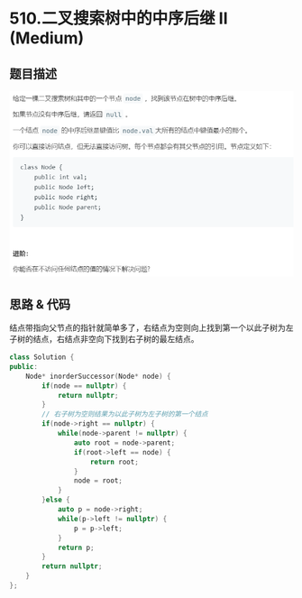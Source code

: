 # 510.二叉搜索树中的中序后继 II (Medium)

## 题目描述

![](510.png)

## 思路 & 代码

结点带指向父节点的指针就简单多了，右结点为空则向上找到第一个以此子树为左子树的结点，右结点非空向下找到右子树的最左结点。

```c++
class Solution {
public:
    Node* inorderSuccessor(Node* node) {
        if(node == nullptr) {
            return nullptr;
        }
        // 右子树为空则结果为以此子树为左子树的第一个结点
        if(node->right == nullptr) {
            while(node->parent != nullptr) {
                auto root = node->parent;
                if(root->left == node) {
                    return root;
                }
                node = root;
            }
        }else {
            auto p = node->right;
            while(p->left != nullptr) {
                p = p->left;
            }
            return p;
        }
        return nullptr;
    }
};
```